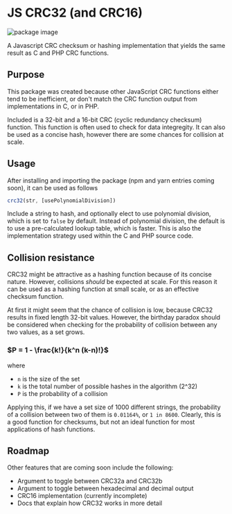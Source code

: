# JS CRC32 (and CRC16)

![package image](assets/images/graph-image.png)

A Javascript CRC checksum or hashing implementation that yields the same result as C and PHP CRC functions.


## Purpose

This package was created because other JavaScript CRC functions either tend to be inefficient, or don't match the CRC function output from implementations in C, or in PHP.

Included is a 32-bit and a 16-bit CRC (cyclic redundancy checksum) function. This function is often used to check for data integregity. It can also be used as a concise hash, however there are some chances for collision at scale.


## Usage

After installing and importing the package (npm and yarn entries coming soon), it can be used as follows

```js
crc32(str, [usePolynomialDivision])
```

Include a string to hash, and optionally elect to use polynomial division, which is set to `false` by default. Instead of polynomial division, the default is to use a pre-calculated lookup table, which is faster. This is also the implementation strategy used within the C and PHP source code.


## Collision resistance

CRC32 might be attractive as a hashing function because of its concise nature. However, collisions _should_ be expected at scale. For this reason it can be used as a hashing function at small scale, or as an effective checksum function.

At first it might seem that the chance of collision is low, because CRC32 results in fixed length 32-bit values. However, the birthday paradox should be considered when checking for the probability of collision between any two values, as a set grows.

### $`P = 1 - \frac{k!}{k^n (k-n)!}`$

where 
- `n` is the size of the set
- `k` is the total number of possible hashes in the algorithm (2^32)
- `P` is the probability of a collision

Applying this, if we have a set size of 1000 different strings, the probability of a collision between two of them is `0.01164%`, or `1 in 8600`. Clearly, this is a good function for checksums, but not an ideal function for most applications of hash functions.


## Roadmap

Other features that are coming soon include the following:

- Argument to toggle between CRC32a and CRC32b
- Argument to toggle between hexadecimal and decimal output
- CRC16 implementation (currently incomplete)
- Docs that explain how CRC32 works in more detail

